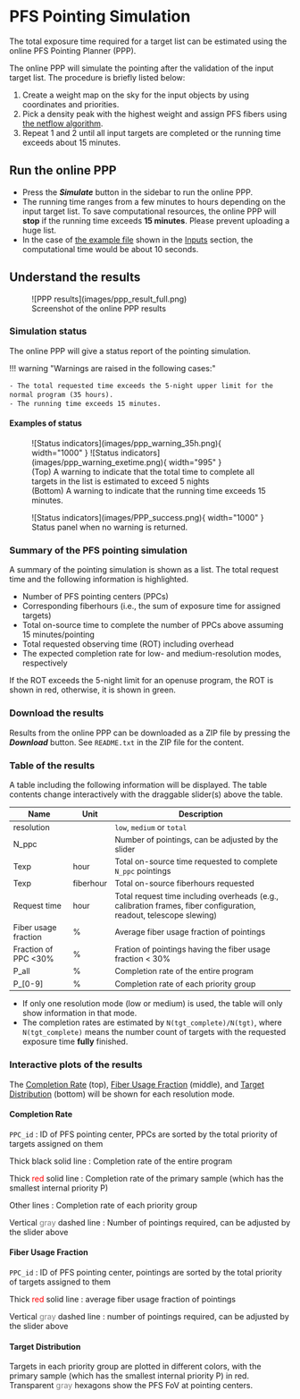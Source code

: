# PFS Pointing Simulation

The total exposure time required for a target list can be estimated using the online PFS Pointing Planner (PPP).

The online PPP will simulate the pointing after the validation of the input target list.
The procedure is briefly listed below:

1. Create a weight map on the sky for the input objects by using coordinates and priorities.
2. Pick a density peak with the highest weight and assign PFS fibers using [the netflow algorithm](https://github.com/Subaru-PFS/ets_fiberalloc/).
3. Repeat 1 and 2 until all input targets are completed or the running time exceeds about 15 minutes.

## Run the online PPP

- Press the **_Simulate_** button in the sidebar to run the online PPP.
- The running time ranges from a few minutes to hours depending on the input target list. To save computational resources, the online PPP will **stop** if the running time exceeds **15 minutes**. Please prevent uploading a huge list.
- In the case of [the example file](examples/example_perseus_cluster_r60arcmin.csv) shown in the [Inputs](inputs.md) section, the computational time would be about 10 seconds.

## Understand the results

<figure markdown>
  ![PPP results](images/ppp_result_full.png)
  <figcaption>Screenshot of the online PPP results</figcaption>
</figure>

### Simulation status

The online PPP will give a status report of the pointing simulation.

!!! warning "Warnings are raised in the following cases:"

    - The total requested time exceeds the 5-night upper limit for the normal program (35 hours).
    - The running time exceeds 15 minutes.

#### Examples of status

<figure markdown>
  ![Status indicators](images/ppp_warning_35h.png){ width="1000" }
  ![Status indicators](images/ppp_warning_exetime.png){ width="995" }
  <figcaption>(Top) A warning to indicate that the total time to complete all targets in the list is estimated to exceed 5 nights</figcaption>
  <figcaption>(Bottom) A warning to indicate that the running time exceeds 15 minutes.</figcaption>
</figure>

<figure markdown>
  ![Status indicators](images/PPP_success.png){ width="1000" }
  <figcaption>Status panel when no warning is returned.</figcaption>
</figure>

### Summary of the PFS pointing simulation

A summary of the pointing simulation is shown as a list. The total request time and the following information is highlighted.

- Number of PFS pointing centers (PPCs)
- Corresponding fiberhours (i.e., the sum of exposure time for assigned targets)
- Total on-source time to complete the number of PPCs above assuming 15 minutes/pointing
- Total requested observing time (ROT) including overhead
- The expected completion rate for low- and medium-resolution modes, respectively

If the ROT exceeds the 5-night limit for an openuse program, the ROT is shown in red, otherwise, it is shown in green.

### Download the results

Results from the online PPP can be downloaded as a ZIP file by pressing the **_Download_** button.
See `README.txt` in the ZIP file for the content.

### Table of the results

A table including the following information will be displayed.
The table contents change interactively with the draggable slider(s) above the table.

| Name                 | Unit      | Description                                                                                                        |
|----------------------|-----------|--------------------------------------------------------------------------------------------------------------------|
| resolution           |           | `low`, `medium` or `total`                                                                                         |
| N_ppc                |           | Number of pointings, can be adjusted by the slider                                                                 |
| Texp                 | hour      | Total on-source time requested to complete `N_ppc` pointings                                                       |
| Texp                 | fiberhour | Total on-source fiberhours requested                                                                               |
| Request time         | hour      | Total request time including overheads (e.g., calibration frames, fiber configuration, readout, telescope slewing) |
| Fiber usage fraction | %         | Average fiber usage fraction of pointings                                                                          |
| Fraction of PPC <30% | %         | Fration of pointings having the fiber usage fraction < 30%                                                         |
| P_all                | %         | Completion rate of the entire program                                                                              |
| P_[0-9]              | %         | Completion rate of each priority group                                                                             |

- If only one resolution mode (low or medium) is used, the table will only show information in that mode.
- The completion rates are estimated by `N(tgt_complete)/N(tgt)`, where `N(tgt_complete)` means the number count of targets with the requested exposure time **fully** finished.

### Interactive plots of the results

The <u>Completion Rate</u> (top), <u>Fiber Usage Fraction</u> (middle), and <u>Target Distribution</u> (bottom) will be shown for each resolution mode.

#### Completion Rate
`PPC_id`
: ID of PFS pointing center, PPCs are sorted by the total priority of targets assigned on them

Thick black solid line
: Completion rate of the entire program

Thick <span style="color: red;">red</span> solid line
: Completion rate of the primary sample (which has the smallest internal priority P)

Other lines
: Completion rate of each priority group

Vertical <span style="color: grey;">gray</span> dashed line
: Number of pointings required, can be adjusted by the slider above

#### Fiber Usage Fraction
`PPC_id`
: ID of PFS pointing center, pointings are sorted by the total priority of targets assigned to them

Thick <span style="color: red;">red</span> solid line
: average fiber usage fraction of pointings

Vertical <span style="color: grey;">gray</span> dashed line
: number of pointings required, can be adjusted by the slider above

#### Target Distribution

Targets in each priority group are plotted in different colors, with the primary sample (which has the smallest internal priority P) in red.
Transparent <span style="color: grey;">gray</span> hexagons show the PFS FoV at pointing centers.

